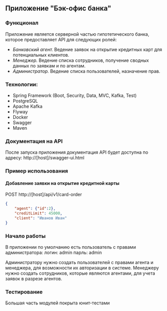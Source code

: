 

## Приложение "Бэк-офис банка"

### Функционал 

Приложение является серверной частью гипотетического банка, которое предоставляет API для следующих ролей:
- *Банковский агент.* Ведение заявок на открытие кредитных карт для потенциальных клиентов.
- *Менеджер.* Ведение списка сотрудников, получение сводных данных по заявкам и по агентам.
- *Администратор.* Ведение списка пользователей, назначение прав.

### Технологии:
- Spring Framework (Boot, Security, Data, MVC, Kafka, Test)
- PostgreSQL
- Apache Kafka
- Flyway
- Docker
- Swagger
- Maven 

### Документация на API
После запуска приложения документация API будет доступна по адресу: http://[host]/swagger-ui.html

### Пример использования
#### Добавление заявки на открытие кредитной карты

POST http://[host]/api/v1/card-order
```json
{    
    "agent": {"id":2},
    "creditLimit": 45000,
    "client": "Иванов Иван"
}
```

### Начало работы
В приложении по умолчанию есть пользователь с правами администратора:
логин: admin
парль: admin 

Администратору нужно создать пользователей с правами агента и менеджера, для возможности их авторизации в системе. 
Менеджеру нужно создать сотрудников, которые являются агентами, для учета заявок в разрезе агентов.

### Тестирование
Большая часть модулей покрыта юнит-тестами
